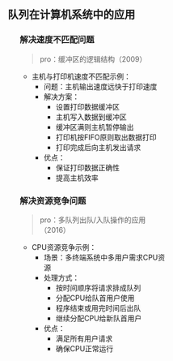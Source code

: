 <div style="float: left; width: 64%; padding: 1%;">

## 队列在计算机系统中的应用  

<ul>

### 解决速度不匹配问题
> pro：缓冲区的逻辑结构（2009）  

* 主机与打印机速度不匹配示例：
  * 问题：主机输出速度远快于打印速度
  * 解决方案：
    * 设置打印数据缓冲区
    * 主机写入数据到缓冲区
    * 缓冲区满则主机暂停输出
    * 打印机按FIFO原则取出数据打印
    * 打印完成后向主机发出请求
  * 优点：
    * 保证打印数据正确性
    * 提高主机效率

### 解决资源竞争问题
> pro：多队列出队/入队操作的应用（2016）  

* CPU资源竞争示例：
  * 场景：多终端系统中多用户需求CPU资源
  * 处理方式：
    * 按时间顺序将请求排成队列
    * 分配CPU给队首用户使用
    * 程序结束或用完时间后出队
    * 继续分配CPU给新队首用户
  * 优点：
    * 满足所有用户请求
    * 确保CPU正常运行

</ul>

</div>
<div style="float: right; width: 26%; padding: 1%;">

</div>
<div style="clear: both;"></div>
